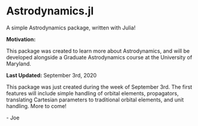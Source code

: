 # Astrodynamics.jl
A simple Astrodynamics package, written with Julia!

__Motivation:__

This package was created to learn more about Astrodynamics, and will be developed alongside a Graduate Astrodynamics course at the University of Maryland.

__Last Updated:__ September 3rd, 2020

This package was just created during the week of September 3rd. The first features will include simple handling of orbital elements, propagators, translating Cartesian parameters to traditional orbital elements, and unit handling. More to come!

\- Joe

